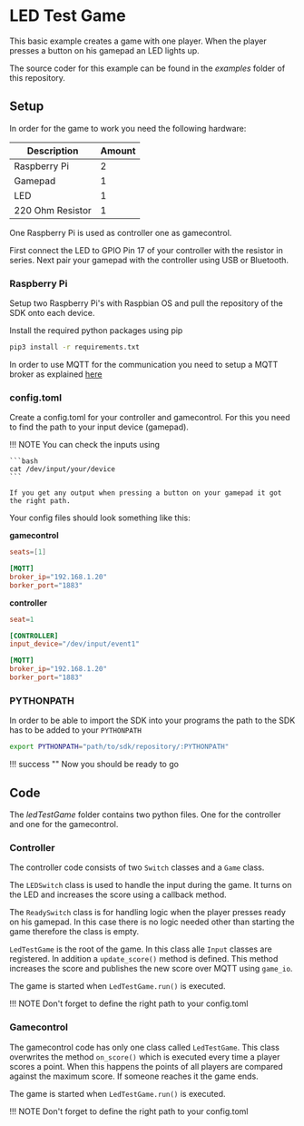 
# LED Test Game

This basic example creates a game with one player. When the player presses a button on his gamepad an LED lights up.

The source coder for this example can be found in the *examples* folder of this repository.

## Setup

In order for the game to work you need the following hardware:

| Description      | Amount |
| ---------------- | ------ |
| Raspberry Pi     | 2      |
| Gamepad          | 1      |
| LED              | 1      |
| 220 Ohm Resistor | 1      |

One Raspberry Pi is used as controller one as gamecontrol.

First connect the LED to GPIO Pin 17 of your controller with the resistor in series. Next pair your gamepad with the controller using USB or Bluetooth.

### Raspberry Pi

Setup two Raspberry Pi's with Raspbian OS and pull the repository of the SDK onto each device.

Install the required python packages using pip

```bash
pip3 install -r requirements.txt
```

In order to use MQTT for the communication you need to setup a MQTT broker as explained [here](https://mosquitto.org/blog/2013/01/mosquitto-debian-repository/)

### config.toml

Create a config.toml for your controller and gamecontrol. For this you need to find the path to your input device (gamepad).

!!! NOTE
    You can check the inputs using

    ```bash
    cat /dev/input/your/device
    ```

    If you get any output when pressing a button on your gamepad it got the right path.

Your config files should look something like this:

**gamecontrol**
```toml
seats=[1]

[MQTT]
broker_ip="192.168.1.20"
borker_port="1883"
```

**controller**
```toml
seat=1

[CONTROLLER]
input_device="/dev/input/event1"

[MQTT]
broker_ip="192.168.1.20"
borker_port="1883"
```

### PYTHONPATH

In order to be able to import the SDK into your programs the path to the SDK has to be added to your `PYTHONPATH`

```bash
export PYTHONPATH="path/to/sdk/repository/:PYTHONPATH"
```

!!! success ""
    Now you should be ready to go

## Code

The *ledTestGame* folder contains two python files. One for the controller and one for the gamecontrol.

### Controller

The controller code consists of two `Switch` classes and a `Game` class.

The `LEDSwitch` class is used to handle the input during the game. It turns on the LED and increases the score using a callback method.

The `ReadySwitch` class is for handling logic when the player presses ready on his gamepad. In this case there is no logic needed other than starting the game therefore the class is empty.

`LedTestGame` is the root of the game. In this class alle `Input` classes are registered. In addition a `update_score()` method is defined. This method increases the score and publishes the new score over MQTT using `game_io`.

The game is started when `LedTestGame.run()` is executed.

!!! NOTE
    Don't forget to define the right path to your config.toml

### Gamecontrol

The gamecontrol code has only one class called `LedTestGame`. This class overwrites the method `on_score()` which is executed every time a player scores a point. When this happens the points of all players are compared against the maximum score. If someone reaches it the game ends.

The game is started when `LedTestGame.run()` is executed.

!!! NOTE
    Don't forget to define the right path to your config.toml